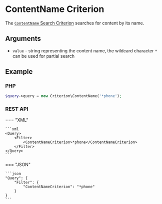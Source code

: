 # ContentName Criterion

The [`ContentName` Search Criterion](https://github.com/ibexa/core/blob/main/src/contracts/Repository/Values/Content/Query/Criterion/ContentName.php)
searches for content by its name.

## Arguments

- `value` - string representing the content name, the wildcard character `*` can be used for partial search

## Example

### PHP

``` php
$query->query = new Criterion\ContentName('*phone');
```

### REST API

=== "XML"

    ```xml
    <Query>
        <Filter>
            <ContentNameCriterion>*phone</ContentNameCriterion>
        </Filter>
    </Query>
    ```

=== "JSON"

    ```json
    "Query": {
        "Filter": {
            "ContentNameCriterion": "*phone"
        }
    }
    ```